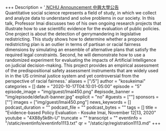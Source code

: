 +++
Description = '[ NCHU Announcement 中興大學公告 ](https://www2.nchu.edu.tw/news-detail/id/49752)  <br />  Quantitative social science represents a field of study, in which we collect and analyze data to understand and solve problems in our society.  In this talk, Professor Imai discusses two of his own ongoing research projects that illustrate how to use scientific evidence for the evaluation of public policies.  One project is about the detection of gerrymandering in legislative redistricting.  This study shows how to determine whether a proposed redistricting plan is an outlier in terms of partisan or racial fairness dimensions by simulating an ensemble of alternative plans that satisfy the required legal constraints.  Second, he will demonstrate how to use a randomized experiment for evaluating the impacts of Artificial Intelligence on judicial decision-making.  This project provides an empirical assessment of the predispositional safety assessment instruments that are widely used in in the US criminal justice system and yet controversial from the perspective of racial fairness.'
aliases = ["/5"]
author = "kosukeimai"
categories = []
date = "2020-10-17T04:10:01-05:00"
episode = "5"
episode_image = "img/guest/Imai450.png"
#episode_banner = "img/episode/default-banner.jpg"
explicit = "no"
#guests = [""]
sponsors = [""]
images = ["img/guest/Imai450.png"]
news_keywords = []
podcast_duration = ""
podcast_file = ""
podcast_bytes = ""
tags = []
title = "Evidence-based Policy Evaluation - Kosuke Imai, November 12|13, 2020"
youtube = "4X88y5k6h-U"
truncate = ""
transcript = ""
eventinfo = "/static/eventinfo/eventinfo1113.txt"
qr = "/static/qr/registration1113.md"
+++

